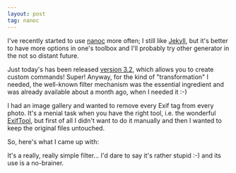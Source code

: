 ```yaml
---
layout: post
tag: nanoc
---
```

I've recently started to use [nanoc](http://nanoc.stoneship.org/) more often;
I still like [Jekyll](http://jekyllrb.com/), but it's better to have more
options in one's toolbox and I'll probably try other generator in the not so
distant future.

Just today's has been released [version
3.2](http://nanoc.stoneship.org/blog/32/), which allows you to create custom
commands! Super! Anyway, for the kind of "transformation" I needed, the
well-known filter mechanism was the essential ingredient and was already
available about a month ago, when I needed it :-)

I had an image gallery and wanted to remove every Exif tag from every photo.
It's a menial task when you have the right tool, i.e. the wonderful
[ExifTool](http://owl.phy.queensu.ca/~phil/exiftool/), but first of all I
didn't want to do it manually and then I wanted to keep the original files
untouched.

So, here's what I came up with:

<script src="https://gist.github.com/1102821.js?file=strip_exif_tags_filter.rb">false;</script>

It's a really, really simple filter... I'd dare to say it's rather stupid :-)
and its use is a no-brainer.
